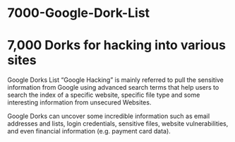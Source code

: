 # 7000-Google-Dork-List
# 7,000 Dorks for hacking into various sites
Google Dorks List “Google Hacking” is mainly referred to pull the sensitive information from Google using advanced search terms
that help users to search the index of a specific website, specific file type and some interesting information from unsecured Websites.

Google Dorks can uncover some incredible information such as email addresses and lists, login credentials, sensitive files,
website vulnerabilities, and even financial information (e.g. payment card data).
